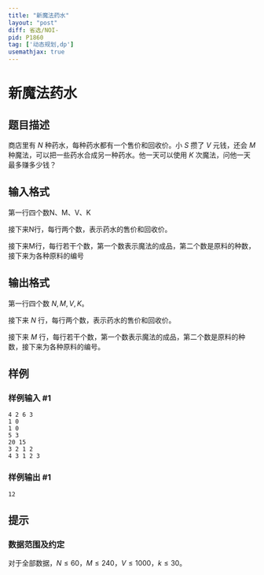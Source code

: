 ```yaml
---
title: "新魔法药水"
layout: "post"
diff: 省选/NOI-
pid: P1860
tag: ['动态规划,dp']
usemathjax: true
---
```


# 新魔法药水
## 题目描述

商店里有 $N$ 种药水，每种药水都有一个售价和回收价。小 $S$ 攒了 $V$ 元钱，还会 $M$ 种魔法，可以把一些药水合成另一种药水。他一天可以使用 $K$ 次魔法，问他一天最多赚多少钱？
## 输入格式

第一行四个数N、M、V、K

接下来N行，每行两个数，表示药水的售价和回收价。

接下来M行，每行若干个数，第一个数表示魔法的成品，第二个数是原料的种数，接下来为各种原料的编号

## 输出格式

第一行四个数 $N,M,V,K$。

接下来 $N$ 行，每行两个数，表示药水的售价和回收价。

接下来 $M$ 行，每行若干个数，第一个数表示魔法的成品，第二个数是原料的种数，接下来为各种原料的编号。
## 样例

### 样例输入 #1
```
4 2 6 3
1 0
1 0
5 3
20 15
3 2 1 2
4 3 1 2 3
```
### 样例输出 #1
```
12
```
## 提示

### 数据范围及约定

对于全部数据，$N \le 60$，$M \le 240$，$V \le 1000$，$k \le 30$。
